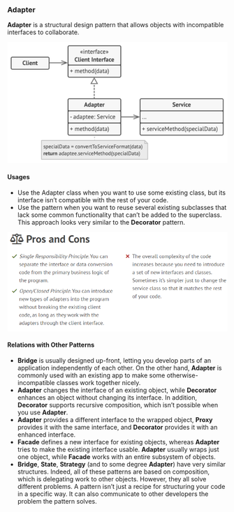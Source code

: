 ### Adapter
**Adapter** is a structural design pattern that allows objects with incompatible interfaces to collaborate.

![adapter-structure](../assets/structural/adapter-structure.png)

#### Usages
- Use the Adapter class when you want to use some existing class, but its interface isn’t compatible with the rest of your code.
- Use the pattern when you want to reuse several existing subclasses that lack some common functionality that can’t be added to the superclass.
  This approach looks very similar to the **Decorator** pattern.

![adapter-pros-cons](../assets/structural/adapter-pros-cons.png)

#### Relations with Other Patterns
- **Bridge** is usually designed up-front, letting you develop parts of an application independently of each other. On the other hand, **Adapter** is commonly used with an existing app to make some otherwise-incompatible classes work together nicely.
- **Adapter** changes the interface of an existing object, while **Decorator** enhances an object without changing its interface. In addition, **Decorator** supports recursive composition, which isn’t possible when you use **Adapter**.
- **Adapter** provides a different interface to the wrapped object, **Proxy** provides it with the same interface, and **Decorator** provides it with an enhanced interface.
- **Facade** defines a new interface for existing objects, whereas **Adapter** tries to make the existing interface usable. **Adapter** usually wraps just one object, while **Facade** works with an entire subsystem of objects.
- **Bridge**, **State**, **Strategy** (and to some degree **Adapter**) have very similar structures. Indeed, all of these patterns are based on composition, which is delegating work to other objects. However, they all solve different problems. A pattern isn’t just a recipe for structuring your code in a specific way. It can also communicate to other developers the problem the pattern solves.